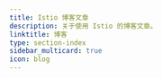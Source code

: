 ```yaml
---
title: Istio 博客文章
description: 关于使用 Istio 的博客文章。
linktitle: 博客
type: section-index
sidebar_multicard: true
icon: blog
---
```


